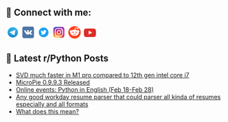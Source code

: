 ## 🔎 Connect with me:
[<img src="https://github.com/bullbesh/bullbesh/blob/main/images/Telegram.png" width="32" height="32" />](https://t.me/bullbesh)
[<img src="https://github.com/bullbesh/bullbesh/blob/main/images/VK.png" width="32" height="32" />](https://vk.com/bullbesh)
[<img src="https://github.com/bullbesh/bullbesh/blob/main/images/Twitter.png" width="32" height="32" />](https://twitter.com/bullbesh1)
[<img src="https://github.com/bullbesh/bullbesh/blob/main/images/Instagram.png" width="32" height="32" />](https://www.instagram.com/bullbesh)
[<img src="https://github.com/bullbesh/bullbesh/blob/main/images/Reddit.png" width="32" height="32" />](https://www.reddit.com/user/bullbesh)
[<img src="https://github.com/bullbesh/bullbesh/blob/main/images/YouTube.png" width="32" height="32" />](https://www.youtube.com/channel/UCtfjRs6uzgq5mfm8S06WTcg)

## 📕 Latest r/Python Posts
<!-- BLOG-POST-LIST:START -->
- [SVD much faster in M1 pro compared to 12th gen intel core i7](https://www.reddit.com/r/Python/comments/1isp1wd/svd_much_faster_in_m1_pro_compared_to_12th_gen/)
- [MicroPie 0.9.9.3 Released](https://www.reddit.com/r/Python/comments/1iso1bl/micropie_0993_released/)
- [Online events: Python in English &lpar;Feb 18-Feb 28&rpar;](https://www.reddit.com/r/Python/comments/1isjyfw/online_events_python_in_english_feb_18feb_28/)
- [Any good workday resume parser that could parser all kinda of resumes especially and all formats](https://www.reddit.com/r/Python/comments/1isj6lv/any_good_workday_resume_parser_that_could_parser/)
- [What does this mean?](https://www.reddit.com/r/Python/comments/1isj0uz/what_does_this_mean/)
<!-- BLOG-POST-LIST:END -->
